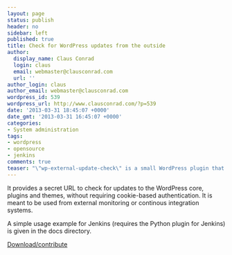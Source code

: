 ```yaml
---
layout: page
status: publish
header: no
sidebar: left
published: true
title: Check for WordPress updates from the outside
author:
  display_name: Claus Conrad
  login: claus
  email: webmaster@clausconrad.com
  url: ''
author_login: claus
author_email: webmaster@clausconrad.com
wordpress_id: 539
wordpress_url: http://www.clausconrad.com/?p=539
date: '2013-03-31 18:45:07 +0000'
date_gmt: '2013-03-31 16:45:07 +0000'
categories:
- System administration
tags:
- wordpress
- opensource
- jenkins
comments: true
teaser: "\"wp-external-update-check\" is a small WordPress plugin that lets you check your WordPress site(s) for updates."
---
```

It provides a secret URL to check for updates to the WordPress core, plugins and themes, without requiring cookie-based authentication. It is meant to be used from external monitoring or continous integration systems.

A simple usage example for Jenkins (requires the Python plugin for Jenkins) is given in the docs directory.

[Download/contribute](https://github.com/cconrad/wp-external-update-check)
